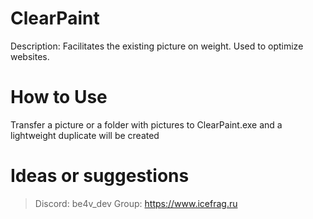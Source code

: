 # ClearPaint

Description: Facilitates the existing picture on weight. Used to optimize websites.

# How to Use
Transfer a picture or a folder with pictures to ClearPaint.exe and a lightweight duplicate will be created

# Ideas or suggestions
> Discord: be4v_dev
> Group: https://www.icefrag.ru
